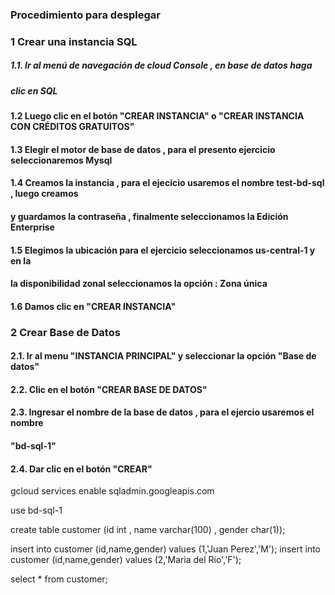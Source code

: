 ### Procedimiento para desplegar 


### 1 Crear una instancia SQL

##### 1.1. Ir al menú de navegación de cloud Console , en base de datos haga 
##### clic en  SQL

#### 1.2 Luego clic en el botón "CREAR INSTANCIA" o "CREAR INSTANCIA CON CRÉDITOS GRATUITOS"

#### 1.3 Elegir el motor de base de datos , para el presento ejercicio seleccionaremos Mysql
#### 1.4 Creamos la instancia , para el ejecicio usaremos el nombre test-bd-sql , luego creamos 
####     y guardamos la contraseña , finalmente seleccionamos la Edición Enterprise
#### 1.5 Elegimos la ubicación para el ejercicio seleccionamos us-central-1 y en la 
####     la disponibilidad zonal seleccionamos la opción : Zona única
#### 1.6 Damos clic en "CREAR INSTANCIA"

### 2 Crear Base de Datos
#### 2.1. Ir al menu "INSTANCIA PRINCIPAL"  y seleccionar la opción "Base de datos"
#### 2.2. Clic en el botón "CREAR BASE DE DATOS"
#### 2.3. Ingresar el nombre de la base de datos , para el ejercio usaremos el nombre
####      "bd-sql-1"
#### 2.4. Dar clic en el botón "CREAR"

gcloud services enable sqladmin.googleapis.com


use bd-sql-1

create table customer (id int , name varchar(100) , gender char(1));

insert into customer (id,name,gender) values (1,'Juan Perez','M');
insert into customer (id,name,gender) values (2,'Maria del Rio','F');

select * from customer;

